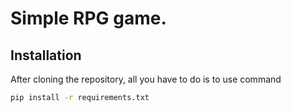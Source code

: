 # Simple RPG game.

## Installation

After cloning the repository, all you have to do is to use command

```bash
pip install -r requirements.txt
```